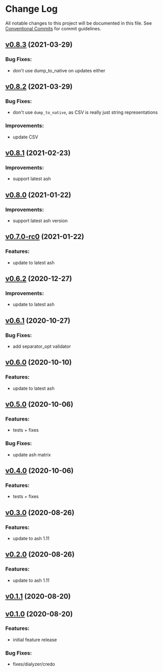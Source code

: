 # Change Log

All notable changes to this project will be documented in this file.
See [Conventional Commits](Https://conventionalcommits.org) for commit guidelines.

<!-- changelog -->

## [v0.8.3](https://github.com/ash-project/ash_csv/compare/v0.8.2...v0.8.3) (2021-03-29)




### Bug Fixes:

* don't use dump_to_native on updates either

## [v0.8.2](https://github.com/ash-project/ash_csv/compare/v0.8.1...v0.8.2) (2021-03-29)




### Bug Fixes:

* don't use `dump_to_native`, as CSV is really just string representations

### Improvements:

* update CSV

## [v0.8.1](https://github.com/ash-project/ash_csv/compare/v0.8.0...v0.8.1) (2021-02-23)




### Improvements:

* support latest ash

## [v0.8.0](https://github.com/ash-project/ash_csv/compare/v0.7.0-rc0...v0.8.0) (2021-01-22)




### Improvements:

* support latest ash version

## [v0.7.0-rc0](https://github.com/ash-project/ash_csv/compare/v0.6.2...v0.7.0-rc0) (2021-01-22)




### Features:

* update to latest ash

## [v0.6.2](https://github.com/ash-project/ash_csv/compare/v0.6.1...v0.6.2) (2020-12-27)




### Improvements:

* update to latest ash

## [v0.6.1](https://github.com/ash-project/ash_csv/compare/v0.6.0...v0.6.1) (2020-10-27)




### Bug Fixes:

* add separator_opt validator

## [v0.6.0](https://github.com/ash-project/ash_csv/compare/v0.5.0...v0.6.0) (2020-10-10)




### Features:

* update to latest ash

## [v0.5.0](https://github.com/ash-project/ash_csv/compare/v0.4.0...v0.5.0) (2020-10-06)




### Features:

* tests + fixes

### Bug Fixes:

* update ash matrix

## [v0.4.0](https://github.com/ash-project/ash_csv/compare/v0.3.0...v0.4.0) (2020-10-06)




### Features:

* tests + fixes

## [v0.3.0](https://github.com/ash-project/ash_csv/compare/v0.2.0...v0.3.0) (2020-08-26)




### Features:

* update to ash 1.11

## [v0.2.0](https://github.com/ash-project/ash_csv/compare/v0.1.1...v0.2.0) (2020-08-26)




### Features:

* update to ash 1.11

## [v0.1.1](https://github.com/ash-project/ash_csv/compare/v0.1.0...v0.1.1) (2020-08-20)




## [v0.1.0](https://github.com/ash-project/ash_csv/compare/v0.1.0...v0.1.0) (2020-08-20)




### Features:

* initial feature release

### Bug Fixes:

* fixes/dialyzer/credo

